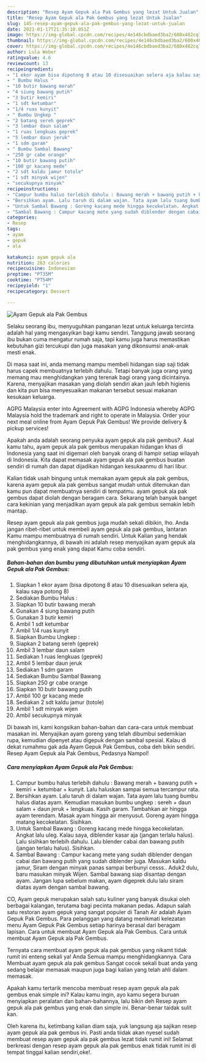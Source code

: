 ```yaml
---
description: "Resep Ayam Gepuk ala Pak Gembus yang lezat Untuk Jualan"
title: "Resep Ayam Gepuk ala Pak Gembus yang lezat Untuk Jualan"
slug: 145-resep-ayam-gepuk-ala-pak-gembus-yang-lezat-untuk-jualan
date: 2021-01-17T21:35:18.051Z
image: https://img-global.cpcdn.com/recipes/4e146cbdbaed3ba2/680x482cq70/ayam-gepuk-ala-pak-gembus-foto-resep-utama.jpg
thumbnail: https://img-global.cpcdn.com/recipes/4e146cbdbaed3ba2/680x482cq70/ayam-gepuk-ala-pak-gembus-foto-resep-utama.jpg
cover: https://img-global.cpcdn.com/recipes/4e146cbdbaed3ba2/680x482cq70/ayam-gepuk-ala-pak-gembus-foto-resep-utama.jpg
author: Lula Weber
ratingvalue: 4.6
reviewcount: 13
recipeingredient:
- "1 ekor ayam bisa dipotong 8 atau 10 disesuaikan selera aja kalau saya potong 8"
- " Bumbu Halus "
- "10 butir bawang merah"
- "4 siung bawang putih"
- "3 butir kemiri"
- "1 sdt ketumbar"
- "1/4 ruas kunyit"
- " Bumbu Ungkep "
- "2 batang sereh geprek"
- "3 lembar daun salam"
- "1 ruas lengkuas geprek"
- "5 lembar daun jeruk"
- "1 sdm garam"
- " Bumbu Sambal Bawang"
- "250 gr cabe orange"
- "10 butir bawang putih"
- "100 gr kacang mede"
- "2 sdt kaldu jamur totole"
- "1 sdt minyak wijen"
- "secukupnya minyak"
recipeinstructions:
- "Campur bumbu halus terlebih dahulu : Bawang merah + bawang putih + kemiri + ketumbar + kunyit. Lalu haluskan sampai semua tercampur rata."
- "Bersihkan ayam. Lalu taruh di dalam wajan. Tata ayam lalu tuang bumbu halus diatas ayam. Kemudian masukan bumbu ungkep : sereh + daun salam + daun jeruk + lengkuas. Kasih garam. Tambahkan air hingga ayam terendam. Masak ayam hingga air menyusut. Goreng ayam hingga matang kecokelatan. Sisihkan."
- "Untuk Sambal Bawang : Goreng kacang mede hingga kecokelatan. Angkat lalu uleg. Kalau saya, diblender kasar aja (jangan terlalu halus). Lalu sisihkan terlebih dahulu. Lalu blender cabai dan bawang putih (jangan terlalu halus). Sisihkan."
- "Sambal Bawang : Campur kacang mete yang sudah diblender dengan cabai dan bawang putih yang sudah diblender juga. Masukan kaldu jamur, Siram dengan minyak panas sampai berbunyi cesss.. Aduk2 dulu, baru masukan minyak Wijen. Sambal bawang siap disantap dengan ayam. Jangan lupa sebelum makan, ayam digeprek dulu lalu siram diatas ayam dengan sambal bawang."
categories:
- Resep
tags:
- ayam
- gepuk
- ala

katakunci: ayam gepuk ala 
nutrition: 263 calories
recipecuisine: Indonesian
preptime: "PT35M"
cooktime: "PT54M"
recipeyield: "1"
recipecategory: Dessert

---
```



![Ayam Gepuk ala Pak Gembus](https://img-global.cpcdn.com/recipes/4e146cbdbaed3ba2/680x482cq70/ayam-gepuk-ala-pak-gembus-foto-resep-utama.jpg)

Selaku seorang ibu, menyuguhkan panganan lezat untuk keluarga tercinta adalah hal yang mengasyikan bagi kamu sendiri. Tanggung jawab seorang ibu bukan cuma mengatur rumah saja, tapi kamu juga harus memastikan kebutuhan gizi tercukupi dan juga masakan yang dikonsumsi anak-anak mesti enak.

Di masa  saat ini, anda memang mampu membeli hidangan siap saji tidak harus capek membuatnya terlebih dahulu. Tetapi banyak juga orang yang memang mau menghidangkan yang terenak bagi orang yang dicintainya. Karena, menyajikan masakan yang diolah sendiri akan jauh lebih higienis dan kita pun bisa menyesuaikan makanan tersebut sesuai makanan kesukaan keluarga. 

AGPG Malaysia enter into Agreement with AGPG Indonesia whereby AGPG Malaysia hold the trademark and right to operate in Malaysia. Order your next meal online from Ayam Gepuk Pak Gembus! We provide delivery &amp; pickup services!

Apakah anda adalah seorang penyuka ayam gepuk ala pak gembus?. Asal kamu tahu, ayam gepuk ala pak gembus merupakan hidangan khas di Indonesia yang saat ini digemari oleh banyak orang di hampir setiap wilayah di Indonesia. Kita dapat memasak ayam gepuk ala pak gembus buatan sendiri di rumah dan dapat dijadikan hidangan kesukaanmu di hari libur.

Kalian tidak usah bingung untuk memakan ayam gepuk ala pak gembus, karena ayam gepuk ala pak gembus sangat mudah untuk ditemukan dan kamu pun dapat membuatnya sendiri di tempatmu. ayam gepuk ala pak gembus dapat diolah dengan beragam cara. Sekarang telah banyak banget cara kekinian yang menjadikan ayam gepuk ala pak gembus semakin lebih mantap.

Resep ayam gepuk ala pak gembus juga mudah sekali dibikin, lho. Anda jangan ribet-ribet untuk membeli ayam gepuk ala pak gembus, lantaran Kamu mampu membuatnya di rumah sendiri. Untuk Kalian yang hendak menghidangkannya, di bawah ini adalah resep menyajikan ayam gepuk ala pak gembus yang enak yang dapat Kamu coba sendiri.

<!--inarticleads1-->

##### Bahan-bahan dan bumbu yang dibutuhkan untuk menyiapkan Ayam Gepuk ala Pak Gembus:

1. Siapkan 1 ekor ayam (bisa dipotong 8 atau 10 disesuaikan selera aja, kalau saya potong 8)
1. Sediakan  Bumbu Halus :
1. Siapkan 10 butir bawang merah
1. Gunakan 4 siung bawang putih
1. Gunakan 3 butir kemiri
1. Ambil 1 sdt ketumbar
1. Ambil 1/4 ruas kunyit
1. Siapkan  Bumbu Ungkep :
1. Siapkan 2 batang sereh (geprek)
1. Ambil 3 lembar daun salam
1. Sediakan 1 ruas lengkuas (geprek)
1. Ambil 5 lembar daun jeruk
1. Sediakan 1 sdm garam
1. Sediakan  Bumbu Sambal Bawang
1. Siapkan 250 gr cabe orange
1. Siapkan 10 butir bawang putih
1. Ambil 100 gr kacang mede
1. Sediakan 2 sdt kaldu jamur (totole)
1. Ambil 1 sdt minyak wijen
1. Ambil secukupnya minyak


Di bawah ini, kami kongsikan bahan-bahan dan cara-cara untuk membuat masakan ini. Menyajikan ayam goreng yang telah dibumbui sedemikian rupa, kemudian dipenyet atau digepuk dengan sambal spesial. Kalau di dekat rumahmu gak ada Ayam Gepuk Pak Gembus, coba deh bikin sendiri. Resep Ayam Gepuk ala Pak Gembus, Pedasnya Nampol! 

<!--inarticleads2-->

##### Cara menyiapkan Ayam Gepuk ala Pak Gembus:

1. Campur bumbu halus terlebih dahulu : Bawang merah + bawang putih + kemiri + ketumbar + kunyit. Lalu haluskan sampai semua tercampur rata.
1. Bersihkan ayam. Lalu taruh di dalam wajan. Tata ayam lalu tuang bumbu halus diatas ayam. Kemudian masukan bumbu ungkep : sereh + daun salam + daun jeruk + lengkuas. Kasih garam. Tambahkan air hingga ayam terendam. Masak ayam hingga air menyusut. Goreng ayam hingga matang kecokelatan. Sisihkan.
1. Untuk Sambal Bawang : Goreng kacang mede hingga kecokelatan. Angkat lalu uleg. Kalau saya, diblender kasar aja (jangan terlalu halus). Lalu sisihkan terlebih dahulu. Lalu blender cabai dan bawang putih (jangan terlalu halus). Sisihkan.
1. Sambal Bawang : Campur kacang mete yang sudah diblender dengan cabai dan bawang putih yang sudah diblender juga. Masukan kaldu jamur, Siram dengan minyak panas sampai berbunyi cesss.. Aduk2 dulu, baru masukan minyak Wijen. Sambal bawang siap disantap dengan ayam. Jangan lupa sebelum makan, ayam digeprek dulu lalu siram diatas ayam dengan sambal bawang.


CO, Ayam gepuk merupakan salah satu kuliner yang banyak disukai oleh berbagai kalangan, terutama bagi pecinta makanan pedas. Adapun salah satu restoran ayam gepuk yang sangat populer di Tanah Air adalah Ayam Gepuk Pak Gembus. Para pelanggan yang datang menikmati kelezatan menu Ayam Gepuk Pak Gembus setiap harinya berasal dari beragam lapisan. Cara untuk membuat Ayam Gepuk ala Pak Gembus. Cara untuk membuat Ayam Gepuk ala Pak Gembus. 

Ternyata cara membuat ayam gepuk ala pak gembus yang nikamt tidak rumit ini enteng sekali ya! Anda Semua mampu menghidangkannya. Cara Membuat ayam gepuk ala pak gembus Sangat cocok sekali buat anda yang sedang belajar memasak maupun juga bagi kalian yang telah ahli dalam memasak.

Apakah kamu tertarik mencoba membuat resep ayam gepuk ala pak gembus enak simple ini? Kalau kamu ingin, ayo kamu segera buruan menyiapkan peralatan dan bahan-bahannya, lalu bikin deh Resep ayam gepuk ala pak gembus yang enak dan simple ini. Benar-benar taidak sulit kan. 

Oleh karena itu, ketimbang kalian diam saja, yuk langsung aja sajikan resep ayam gepuk ala pak gembus ini. Pasti anda tiidak akan nyesel sudah membuat resep ayam gepuk ala pak gembus lezat tidak rumit ini! Selamat berkreasi dengan resep ayam gepuk ala pak gembus enak tidak rumit ini di tempat tinggal kalian sendiri,oke!.

